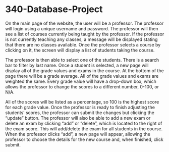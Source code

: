 # 340-Database-Project

On the main page of the website, the user will be a professor. The professor will login using a unique username and password. The professor will then see a list of courses currently being taught by the professor. If the professor is not currently teaching any classes, a message will be displayed stating that there are no classes available.  Once the professor selects a course by clicking on it, the screen will display a list of students taking the course. 

The professor is then able to select one of the students. There is a search bar to filter by last name. Once a student is selected, a new page will display all of the grade values and exams in the course. At the bottom of the page there will be a grade average. All of the grade values and exams are weighted the same. Every grade value will have a drop-down box, which allows the professor to change the scores to a different number, 0-100, or N/A. 

All of the scores will be listed as a percentage, so 100 is the highest score for each grade value.  Once the professor is ready to finish adjusting the students’ scores, the professor can submit the changes but clicking the “update” button. The professor will also be able to add a new exam or delete an exam by clicking “add” or “delete”, which is located to the right of the exam score. This will add/delete the exam for all students in the course. When the professor clicks “add”, a new page will appear, allowing the professor to choose the details for the new course and, when finished, click submit. 
